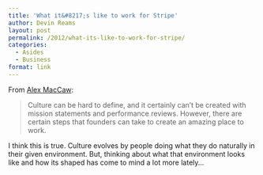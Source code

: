 ```yaml
---
title: 'What it&#8217;s like to work for Stripe'
author: Devin Reams
layout: post
permalink: /2012/what-its-like-to-work-for-stripe/
categories:
  - Asides
  - Business
format: link
---
```

From [Alex MacCaw][1]:

> Culture can be hard to define, and it certainly can’t be created with mission statements and performance reviews. However, there are certain steps that founders can take to create an amazing place to work.

I think this is true. Culture evolves by people doing what they do naturally in their given environment. But, thinking about what that environment looks like and how its shaped has come to mind a lot more lately&#8230;

 [1]: http://blog.alexmaccaw.com/stripes-culture